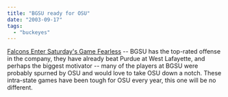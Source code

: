```yaml
---
title: "BGSU ready for OSU"
date: "2003-09-17"
tags: 
  - "buckeyes"
---
```


[Falcons Enter Saturday's Game Fearless](http://www.go-bucks.com/football/2003/BowlingGreen/falconsnoscared.htm "Falcons Enter Saturday's Game Fearless") -- BGSU has the top-rated offense in the company, they have already beat Purdue at West Lafayette, and perhaps the biggest motivator -- many of the players at BGSU were probably spurned by OSU and would love to take OSU down a notch. These intra-state games have been tough for OSU every year, this one will be no different.
